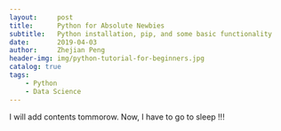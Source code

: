 ```yaml
---
layout:     post
title:      Python for Absolute Newbies
subtitle:   Python installation, pip, and some basic functionality
date:       2019-04-03
author:     Zhejian Peng
header-img: img/python-tutorial-for-beginners.jpg
catalog: true
tags:
    - Python
    - Data Science
---
```

I will add contents tommorow. Now, I have to go to sleep !!!